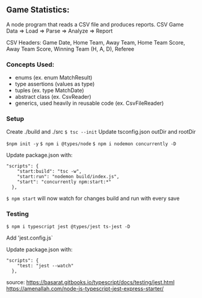 ## Game Statistics:

A node program that reads a CSV file and produces reports.
CSV Game Data => Load => Parse => Analyze => Report

CSV Headers: Game Date, Home Team, Away Team, Home Team Score, Away Team Score, Winning Team (H, A, D), Referee

### Concepts Used:

- enums (ex. enum MatchResult)
- type assertions (values as type)
- tuples (ex. type MatchDate)
- abstract class (ex. CsvReader)
- generics, used heavily in reusable code (ex. CsvFileReader<TypeOfData>)

### Setup

Create ./build and ./src
`$ tsc --init`
Update tsconfig.json outDir and rootDir

`$npm init -y`
`$ npm i @types/node`
`$ npm i nodemon concurrently -D`

Update package.json with:

```
"scripts": {
    "start:build": "tsc -w",
    "start:run": "nodemon build/index.js",
    "start": "concurrently npm:start:*"
  },
```

`$ npm start` will now watch for changes build and run with every save

### Testing

`$ npm i typescript jest @types/jest ts-jest -D`

Add 'jest.config.js`

Update package.json with:

```
"scripts": {
    "test: "jest --watch"
  },
```

source: https://basarat.gitbooks.io/typescript/docs/testing/jest.html
https://amenallah.com/node-js-typescript-jest-express-starter/

